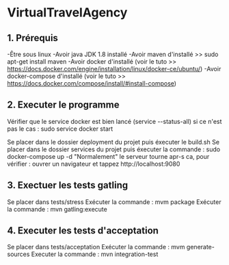 # VirtualTravelAgency


## 1. Prérequis

-Être sous linux
-Avoir java JDK 1.8 installé
-Avoir maven d'installé >> sudo apt-get install maven
-Avoir docker d'installé (voir le tuto >> https://docs.docker.com/engine/installation/linux/docker-ce/ubuntu/)
-Avoir docker-compose d'installé (voir le tuto >> https://docs.docker.com/compose/install/#install-compose)


## 2. Executer le programme

Vérifier que le service docker est bien lancé (service --status-all) si ce n'est pas le cas : sudo service docker start

Se placer dans le dossier deployment du projet puis éxecuter le build.sh
Se placer dans le dossier services du projet puis éxecuter la commande : sudo docker-compose up -d
"Normalement" le serveur tourne apr-s ca, pour vérifier : ouvrer un navigateur et tappez http://localhost:9080

## 3. Exectuer les tests gatling

Se placer dans tests/stress
Exécuter la commande : mvm package
Exécuter la commande : mvn gatling:execute

## 4. Executer les tests d'acceptation

Se placer dans tests/acceptation
Exécuter la commande : mvm generate-sources
Executer la commande : mvn integration-test

